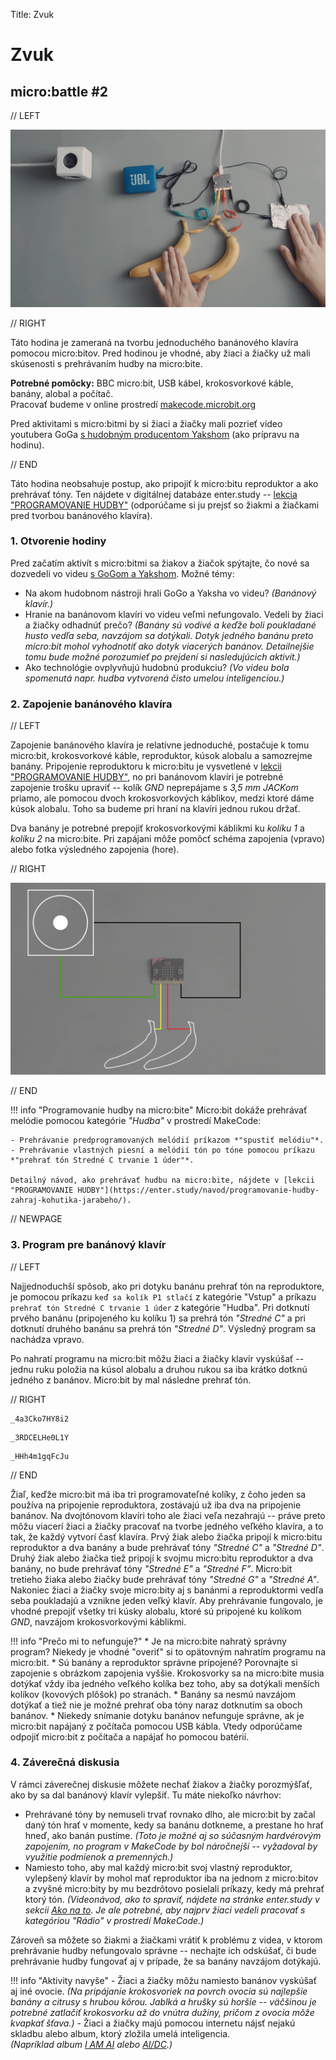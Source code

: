 Title:   	Zvuk

# Zvuk
## micro:battle #2

// LEFT

![](images/bananovy-klavir.png)

// RIGHT

<div markdown="1" class="lection-desc">
Táto hodina je zameraná na tvorbu jednoduchého banánového klavíra pomocou micro:bitov.  
Pred hodinou je vhodné, aby žiaci a žiačky už mali skúsenosti s prehrávaním hudby na micro:bite.
</div>

**Potrebné pomôcky:** BBC micro:bit, USB kábel, krokosvorkové káble, banány, alobal a počítač.  
Pracovať budeme v online prostredí [makecode.microbit.org](https://makecode.microbit.org/)

Pred aktivitami s micro:bitmi by si žiaci a žiačky mali pozrieť video youtubera GoGa [s hudobným producentom Yakshom](https://www.youtube.com/watch?v=kq7v1HTrulw) (ako prípravu na hodinu).

// END

Táto hodina neobsahuje postup, ako pripojiť k micro:bitu reproduktor a ako prehrávať tóny. Ten nájdete v digitálnej databáze enter.study -- [lekcia "PROGRAMOVANIE HUDBY"](https://enter.study/navod/programovanie-hudby-zahraj-kohutika-jarabeho/) (odporúčame si ju prejsť so žiakmi a žiačkami pred tvorbou banánového klavíra).

### 1. Otvorenie hodiny

Pred začatím aktivít s micro:bitmi sa žiakov a žiačok spýtajte, čo nové sa dozvedeli vo videu [s GoGom a Yakshom](https://www.youtube.com/watch?v=kq7v1HTrulw). Možné témy:

* Na akom hudobnom nástroji hrali GoGo a Yaksha vo videu? *(Banánový klavír.)*
* Hranie na banánovom klavíri vo videu veľmi nefungovalo. Vedeli by žiaci a žiačky odhadnúť prečo? *(Banány sú vodivé a keďže boli poukladané husto vedľa seba, navzájom sa dotýkali. Dotyk jedného banánu preto micro:bit mohol vyhodnotiť ako dotyk viacerých banánov. Detailnejšie tomu bude možné porozumieť po prejdení si nasledujúcich aktivít.)*
* Ako technológie ovplyvňujú hudobnú produkciu? *(Vo videu bola spomenutá napr. hudba vytvorená čisto umelou inteligenciou.)*

### 2. Zapojenie banánového klavíra

// LEFT

Zapojenie banánového klavíra je relatívne jednoduché, postačuje k tomu micro:bit, krokosvorkové káble, reproduktor, kúsok alobalu a samozrejme banány. Pripojenie reproduktoru k micro:bitu je vysvetlené v [lekcii "PROGRAMOVANIE HUDBY"](https://enter.study/navod/programovanie-hudby-zahraj-kohutika-jarabeho/), no pri banánovom klavíri je potrebné zapojenie trošku upraviť -- kolík *GND* neprepájame s *3,5 mm JACKom* priamo, ale pomocou dvoch krokosvorkových káblikov, medzi ktoré dáme kúsok alobalu. Toho sa budeme pri hraní na klavíri jednou rukou držať.

Dva banány je potrebné prepojiť krokosvorkovými káblikmi ku *kolíku 1* a *kolíku 2* na micro:bite. Pri zapájani môže pomôcť schéma zapojenia (vpravo) alebo fotka výsledného zapojenia (hore).

// RIGHT

![Schéma zapojenia banánov a reproduktoru](images/schema.png)

// END

!!! info "Programovanie hudby na micro:bite"
    Micro:bit dokáže prehrávať melódie pomocou kategórie *"Hudba"* v prostredí MakeCode:

    - Prehrávanie predprogramovaných melódií príkazom *"spustiť melódiu"*.
    - Prehrávanie vlastných piesní a melódií tón po tóne pomocou príkazu *"prehrať tón Stredné C trvanie 1 úder"*.

    Detailný návod, ako prehrávať hudbu na micro:bite, nájdete v [lekcii "PROGRAMOVANIE HUDBY"](https://enter.study/navod/programovanie-hudby-zahraj-kohutika-jarabeho/).

// NEWPAGE

### 3. Program pre banánový klavír

// LEFT

Najjednoduchší spôsob, ako pri dotyku banánu prehrať tón na reproduktore, je pomocou príkazu `keď sa kolík P1 stlačí` z kategórie "Vstup" a príkazu `prehrať tón Stredné C trvanie 1 úder` z kategórie "Hudba". Pri dotknutí prvého banánu (pripojeného ku kolíku 1) sa prehrá tón *"Stredné C"* a pri dotknutí druhého banánu sa prehrá tón *"Stredné D"*. Výsledný program sa nachádza vpravo.

Po nahratí programu na micro:bit môžu žiaci a žiačky klavír vyskúšať -- jednu ruku položia na kúsol alobalu a druhou rukou sa iba krátko dotknú jedného z banánov. Micro:bit by mal následne prehrať tón.

// RIGHT


```makecode-no-link
_4a3Cko7HY8i2
```

```makecode-no-link
_3RDCELHe0L1Y
```

```makecode-link-only
_HHh4m1gqFcJu
```
// END

Žiaľ, keďže micro:bit má iba tri programovateľné kolíky, z čoho jeden sa používa na pripojenie reproduktora, zostávajú už iba dva na pripojenie banánov. Na dvojtónovom klavíri toho ale žiaci veľa nezahrajú -- práve preto môžu viacerí žiaci a žiačky pracovať na tvorbe jedného veľkého klavíra, a to tak, že každý vytvorí časť klavíra. Prvý žiak alebo žiačka pripojí k micro:bitu reproduktor a dva banány a bude prehrávať tóny *"Stredné C"* a *"Stredné D"*. Druhý žiak alebo žiačka tiež pripojí k svojmu micro:bitu reproduktor a dva banány, no bude prehrávať tóny *"Stredné E"* a *"Stredné F"*. Micro:bit tretieho žiaka alebo žiačky bude prehrávať tóny *"Stredné G"* a *"Stredné A"*. Nakoniec žiaci a žiačky svoje micro:bity aj s banánmi a reproduktormi vedľa seba poukladajú a vznikne jeden veľký klavír. Aby prehrávanie fungovalo, je vhodné prepojiť všetky tri kúsky alobalu, ktoré sú pripojené ku kolíkom *GND*, navzájom krokosvorkovými káblikmi.

!!! info "Prečo mi to nefunguje?"
    * Je na micro:bite nahratý správny program? Niekedy je vhodné "overiť" si to opätovným nahratím programu na micro:bit.
    * Sú banány a reproduktor správne pripojené? Porovnajte si zapojenie s obrázkom zapojenia vyššie. Krokosvorky sa na micro:bite musia dotýkať vždy iba jedného veľkého kolíka bez toho, aby sa dotýkali menších kolíkov (kovových plôšok) po stranách.
    * Banány sa nesmú navzájom dotýkať a tiež nie je možné prehrať oba tóny naraz dotknutím sa oboch banánov.
    * Niekedy snímanie dotyku banánov nefunguje správne, ak je micro:bit napájaný z počítača pomocou USB kábla. Vtedy odporúčame odpojiť micro:bit z počítača a napájať ho pomocou batérií.


### 4. Záverečná diskusia

V rámci záverečnej diskusie môžete nechať žiakov a žiačky porozmýšľať, ako by sa dal banánový klavír vylepšiť. Tu máte niekoľko návrhov:

* Prehrávané tóny by nemuseli trvať rovnako dlho, ale micro:bit by začal daný tón hrať v momente, kedy sa banánu dotkneme, a prestane ho hrať hneď, ako banán pustíme. *(Toto je možné aj so súčasným hardvérovým zapojením, no program v MakeCode by bol náročnejší -- vyžadoval by využitie podmienok a premenných.)*
* Namiesto toho, aby mal každý micro:bit svoj vlastný reproduktor, vylepšený klavír by mohol mať reproduktor iba na jednom z micro:bitov a zvyšné micro:bity by mu bezdrôtovo posielali príkazy, kedy má prehrať ktorý tón. *(Videonávod, ako to spraviť, nájdete na stránke enter.study v sekcii [Ako na to](https://enter.study/ako-na-to/). Je ale potrebné, aby najprv žiaci vedeli pracovať s kategóriou "Rádio" v prostredí MakeCode.)*

Zároveň sa môžete so žiakmi a žiačkami vrátiť k problému z videa, v ktorom prehrávanie hudby nefungovalo správne -- nechajte ich odskúšať, či bude prehrávanie hudby fungovať aj v prípade, že sa banány navzájom dotýkajú.

!!! info "Aktivity navyše"
    - Žiaci a žiačky môžu namiesto banánov vyskúšať aj iné ovocie. *(Na pripájanie krokosvoriek na povrch ovocia sú najlepšie banány a citrusy s hrubou kôrou. Jablká a hrušky sú horšie -- väčšinou je potrebné zatlačiť krokosvorku až do vnútra dužiny, pričom z ovocia môže kvapkať šťava.)*
    - Žiaci a žiačky majú pomocou internetu nájsť nejakú skladbu alebo album, ktorý zložila umelá inteligencia.  
    *(Napríklad album [I AM AI](https://refresher.sk/46496-Umela-inteligencia-vytvorila-svoj-prvy-hudobny-album-Ma-sa-stat-hudobnou-revoluciou) alebo [AI/DC](https://break.cas.sk/2020/05/19/bude-umela-inteligencia-pre-nas-skladat-aj-hudbu/).)*